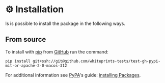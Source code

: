 <!--
SPDX-FileCopyrightText: © 2025 Romain Brault <mail@romainbrault.com>

SPDX-License-Identifier: MIT OR Apache-2.0
-->

# ⚙️ Installation

Is is possible to install the package in the following ways.

## From source

To install with [pip] from [GitHub] run the command:

```console
pip install git+ssh://git@github.com/whiteprints-tests/test-gh-pypi-mit-or-apache-2-0-macos-312
```

[GitHub]: https://github.com
[git]: https://git-scm.com/

For additional information see [PyPA]'s guide: [installing Packages](https://packaging.python.org/en/latest/tutorials/installing-packages).

[PyPA]: https://www.pypa.io/en/latest/
[pip]: https://pip.pypa.io/en/stable/
